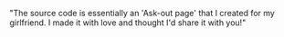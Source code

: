 "The source code is essentially an 'Ask-out page' that I created for my girlfriend. I made it with love and thought I'd share it with you!"

